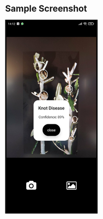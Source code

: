 # Sample Screenshot

<img src="https://github.com/arasuludag/Fullstack-Mobile-Olive-Sickness-Detection/blob/main/Olive%20Sickness%20Detection%20App%20SS%20Knot.jpg" alt="sample image from app" width="300"/>
